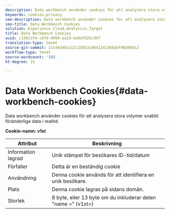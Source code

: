 ```yaml
---
description: Data workbench använder cookies för att analysera stora volymer snabbt föränderliga data i realtid.
keywords: cookies;privacy
seo-description: Data workbench använder cookies för att analysera stora volymer snabbt föränderliga data i realtid.
seo-title: Data Workbench Cookies
solution: Experience Cloud,Analytics,Target
title: Data Workbench Cookies
uuid: c15013f4-c47d-4950-aa19-be9afd25cd5f
translation-type: tm+mt
source-git-commit: 11ce83401a12c25853cd6412413b8abf98dd6612
workflow-type: tm+mt
source-wordcount: '103'
ht-degree: 1%

---
```



# Data Workbench Cookies{#data-workbench-cookies}

Data workbench använder cookies för att analysera stora volymer snabbt föränderliga data i realtid.

**Cookie-namn: v1st**

| Attribut | Beskrivning |
|---|---|
| Information lagrad | Unik stämpel för besökares ID-tid/datum |
| Förfaller | Detta är en beständig cookie |
| Användning | Denna cookie används för att identifiera en unik besökare. |
| Plats | Denna cookie lagras på sidans domän. |
| Storlek | 8 byte, eller 13 byte om du inkluderar delen &quot;name =&quot; (v1st=) |

